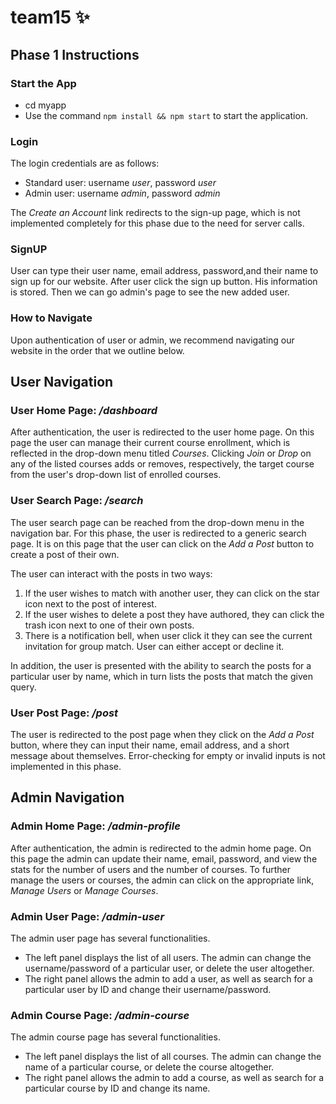 
# team15 :sparkles:

## Phase 1 Instructions

### Start the App

- cd myapp
- Use the command `npm install && npm start` to start the application.

### Login

The login credentials are as follows:

- Standard user: username *user*, password *user*
- Admin user: username *admin*, password *admin*

The *Create an Account* link redirects to the sign-up page, which is not implemented completely for this phase due to the need for server calls.

### SignUP
User can type their user name, email address, password,and their name to sign up for our website.
After user click the sign up button. His information is stored. Then we can go admin's page to see the new added user.

### How to Navigate

Upon authentication of user or admin, we recommend navigating our website in the order that we outline below.

## User Navigation

### User Home Page: */dashboard*

After authentication, the user is redirected to the user home page. On this page the user can manage their current course enrollment, which is reflected in the drop-down menu titled *Courses*. Clicking *Join* or *Drop* on any of the listed courses adds or removes, respectively, the target course from the user's drop-down list of enrolled courses.

### User Search Page: */search*

The user search page can be reached from the drop-down menu in the navigation bar. For this phase, the user is redirected to a generic search page. It is on this page that the user can click on the *Add a Post* button to create a post of their own.

The user can interact with the posts in two ways:
1. If the user wishes to match with another user, they can click on the star icon next to the post of interest.
2. If the user wishes to delete a post they have authored, they can click the trash icon next to one of their own posts. 
3. There is a notification bell, when user click it they can see the current invitation for group match. User can either accept or decline it.

In addition, the user is presented with the ability to search the posts for a particular user by name, which in turn lists the posts that match the given query.

### User Post Page: */post*

The user is redirected to the post page when they click on the *Add a Post* button,  where they can input their name, email address, and a short message about themselves. Error-checking for empty or invalid inputs is not implemented in this phase.

## Admin Navigation

### Admin Home Page: */admin-profile*

After authentication, the admin is redirected to the admin home page. On this page the admin can update their name, email, password, and view the stats for the number of users and the number of courses. To further manage the users or courses, the admin can click on the appropriate link, *Manage Users* or *Manage Courses*.

### Admin User Page: */admin-user*

The admin user page has several functionalities.

- The left panel displays the list of all users. The admin can change the username/password of a particular user, or delete the user altogether.
- The right panel allows the admin to add a user, as well as search for a particular user by ID and change their username/password. 

### Admin Course Page: */admin-course*

The admin course page has several functionalities.

- The left panel displays the list of all courses. The admin can change the name of a particular course, or delete the course altogether.
- The right panel allows the admin to add a course, as well as search for a particular course by ID and change its name.
